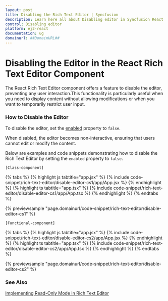 ```yaml
---
layout: post
title: Disabling the Rich Text Editor | Syncfusion
description: Learn here all about Disabling editor in Syncfusion React Rich Text Editor component of Syncfusion Essential JS 2 and more.
control: Disabling editor
platform: ej2-react
documentation: ug
domainurl: ##DomainURL##
---
```


# Disabling the Editor in the React Rich Text Editor Component

The React Rich Text Editor component offers a feature to disable the editor, preventing any user interaction.This functionality is particularly useful when you need to display content without allowing modifications or when you want to temporarily restrict user input.

### How to Disable the Editor

To disable the editor, set the [enabled](https://ej2.syncfusion.com/react/documentation/api/rich-text-editor/#enabled) property to `false`.

When disabled, the editor becomes non-interactive, ensuring that users cannot edit or modify the content.

Below are examples and code snippets demonstrating how to disable the Rich Text Editor by setting the `enabled` property to `false`.

`[Class-component]`

{% tabs %}
{% highlight js tabtitle="app.jsx" %}
{% include code-snippet/rich-text-editor/disable-editor-cs1/app/App.jsx %}
{% endhighlight %}
{% highlight ts tabtitle="app.tsx" %}
{% include code-snippet/rich-text-editor/disable-editor-cs1/app/App.tsx %}
{% endhighlight %}
{% endtabs %}

{% previewsample "page.domainurl/code-snippet/rich-text-editor/disable-editor-cs1" %}

`[Functional-component]`

{% tabs %}
{% highlight js tabtitle="app.jsx" %}
{% include code-snippet/rich-text-editor/disable-editor-cs2/app/App.jsx %}
{% endhighlight %}
{% highlight ts tabtitle="app.tsx" %}
{% include code-snippet/rich-text-editor/disable-editor-cs2/app/App.tsx %}
{% endhighlight %}
{% endtabs %}

{% previewsample "page.domainurl/code-snippet/rich-text-editor/disable-editor-cs2" %}

### See Also

[Implementing Read-Only Mode in Rich Text Editor](https://ej2.syncfusion.com/react/documentation/rich-text-editor/read-only-mode)